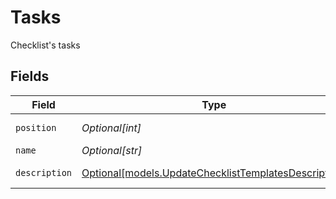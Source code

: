 # Tasks

Checklist's tasks


## Fields

| Field                                                                                                    | Type                                                                                                     | Required                                                                                                 | Description                                                                                              |
| -------------------------------------------------------------------------------------------------------- | -------------------------------------------------------------------------------------------------------- | -------------------------------------------------------------------------------------------------------- | -------------------------------------------------------------------------------------------------------- |
| `position`                                                                                               | *Optional[int]*                                                                                          | :heavy_minus_sign:                                                                                       | Position of the task                                                                                     |
| `name`                                                                                                   | *Optional[str]*                                                                                          | :heavy_minus_sign:                                                                                       | Task name                                                                                                |
| `description`                                                                                            | [Optional[models.UpdateChecklistTemplatesDescription]](../models/updatechecklisttemplatesdescription.md) | :heavy_minus_sign:                                                                                       | Task description                                                                                         |